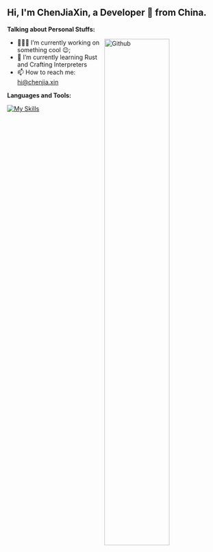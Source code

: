 <!-- Your title -->
## Hi, I'm ChenJiaXin, a Developer 🚀 from China.

<!-- Your badges
You can use the website to generate badges: https://shields.io/
-->

<!-- Talking about you -->
**Talking about Personal Stuffs:**

<!-- Any image aligned to the right. Beware the width -->
<img width="55%" align="right" alt="Github" src="https://raw.githubusercontent.com/onimur/.github/master/.resources/git-header.svg" />

- 👨🏽‍💻 I’m currently working on something cool 😉;
- 🌱 I’m currently learning Rust and Crafting Interpreters
- 📫 How to reach me: hi@chenjia.xin


**Languages and Tools:** 

<!-- Your github readme stats
You can use this api: https://github.com/anuraghazra/github-readme-stats
-->
[![My Skills](https://skillicons.dev/icons?i=html,css,sass,tailwind,js,ts,go,rust,react,vue,astro,nestjs,vite,webpack,vite,rollupjs,linux,idea,neovim,vscode&perline=4)](https://skillicons.dev)
